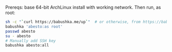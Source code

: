 Prereqs: base 64-bit ArchLinux install with working network. Then run, as root:

```sh
sh -c "`curl https://babushka.me/up`"  # or otherwise, from https://babushka.me/installing
babushka 'abesto:as root'
passwd abesto
su - abesto
# Manually add SSH key
babushka abesto:all
```
